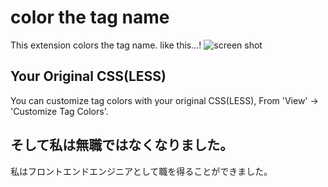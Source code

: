 # color the tag name
This extension colors the tag name.
like this...!
![screen shot](https://user-images.githubusercontent.com/26040158/32030162-276aae24-ba34-11e7-8bd3-727f378cdea4.jpg "screen shot")
## Your Original CSS(LESS)
You can customize tag colors with your original CSS(LESS), From 'View' -> 'Customize Tag Colors'.

## そして私は無職ではなくなりました。
私はフロントエンドエンジニアとして職を得ることができました。